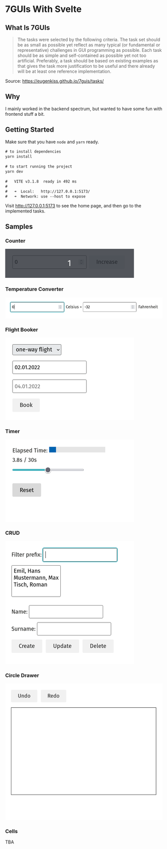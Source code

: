 # 7GUIs With Svelte

## What Is 7GUIs

> The tasks were selected by the following criteria. The task set should be as small as possible yet reflect as many
> typical (or fundamental or representative) challenges in GUI programming as possible. Each task should be as simple and
> self-contained as possible yet not too artificial. Preferably, a task should be based on existing examples as that gives
> the task more justification to be useful and there already will be at least one reference implementation.

Source: https://eugenkiss.github.io/7guis/tasks/

## Why

I mainly worked in the backend spectrum, but wanted to have some fun with frontend stuff a bit.

## Getting Started

Make sure that you have `node` and `yarn` ready.

```shell
# to install dependencies
yarn install

# to start running the project
yarn dev

#   VITE v3.1.8  ready in 492 ms
#
#   ➜  Local:   http://127.0.0.1:5173/
#   ➜  Network: use --host to expose
```

Visit http://127.0.0.1:5173 to see the home page, and then go to the implemented tasks.

## Samples

### Counter

![](docs/static/counter.gif)

### Temperature Converter

![](docs/static/temperature-converter.gif)

### Flight Booker

![](docs/static/flight-booker.gif)

### Timer

![](docs/static/timer.gif)

### CRUD

![](docs/static/crud.gif)

### Circle Drawer

![](docs/static/circle-drawer.gif)

### Cells

TBA
